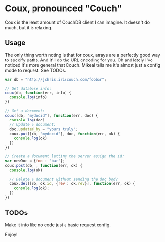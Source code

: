 # Coux, pronounced "Couch"

Coux is the least amount of CouchDB client I can imagine. It doesn't do much, but it is relaxing.

## Usage

The only thing worth noting is that for coux, arrays are a perfectly good way to specify paths. And it'll do the URL encoding for you. Oh and lately I've noticed it's more general that Couch. Mikeal tells me it's almost just a config mode to request. See TODOs.

```javascript
var db = "http://jchris.iriscouch.com/foobar";

// Get database info:
coux(db, function(err, info) {
  console.log(info)
})

// Get a document:
coux([db, "mydocid"], function(err, doc) {
  console.log(doc)
  // Update a document:
  doc.updated_by = "yours truly";
  coux.put([db, "mydocid"], doc, function(err, ok) {
    console.log(ok)
  })
})

// Create a document letting the server assign the id:
var newDoc = {foo : "bar"};
coux.post(db, , function(err, ok) {
  console.log(ok)
  
  // Delete a document without sending the doc body
  coux.del([db, ok.id, {rev : ok.rev}], function(err, ok) {
    console.log(ok);
  })
})


```
## TODOs

Make it into like no code just a basic request config.

Enjoy!